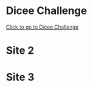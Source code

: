 <!DOCTYPE html>
<html lang="en" dir="ltr">

<head>
  <meta charset="utf-8">
  <title>Index page for several web sites</title>
  <link rel="stylesheet" href="styles.css">
  <link href="https://fonts.googleapis.com/css?family=Arvo" rel="stylesheet">
</head>

<body>
  <h1>Dicee Challenge</h1>
  <a href="./Dicee%20Challenge/dicee.html">Click to go to Dicee Challenge</a>  
  <h1>Site 2</h1>
  <h1>Site 3</h1>
</body>

<footer>
   
</footer>

</html>
